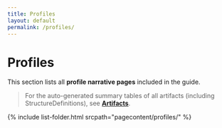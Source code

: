 ```yaml
---
title: Profiles
layout: default
permalink: /profiles/
---
```


# Profiles

This section lists all **profile narrative pages** included in the guide.

> For the auto-generated summary tables of all artifacts (including StructureDefinitions), see **[Artifacts](artifacts.html)**.

{% include list-folder.html srcpath="pagecontent/profiles/" %}

